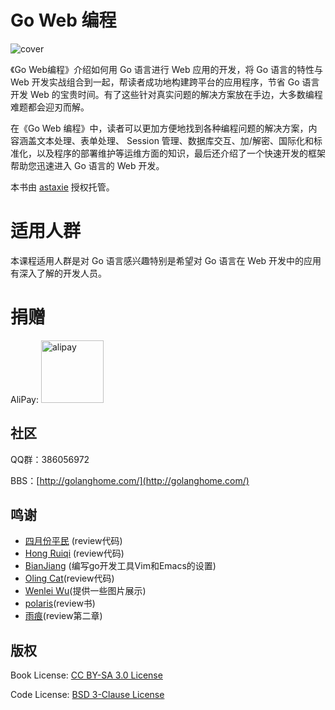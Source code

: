 # Go Web 编程

![cover](../cover.jpg)

《Go Web编程》介绍如何用 Go 语言进行 Web 应用的开发，将 Go 语言的特性与 Web 开发实战组合到一起，帮读者成功地构建跨平台的应用程序，节省 Go 语言开发 Web 的宝贵时间。有了这些针对真实问题的解决方案放在手边，大多数编程难题都会迎刃而解。
 
在《Go Web 编程》中，读者可以更加方便地找到各种编程问题的解决方案，内容涵盖文本处理、表单处理、 Session 管理、数据库交互、加/解密、国际化和标准化，以及程序的部署维护等运维方面的知识，最后还介绍了一个快速开发的框架帮助您迅速进入 Go 语言的 Web 开发。

本书由 [astaxie](https://github.com/astaxie) 授权托管。

# 适用人群

本课程适用人群是对 Go 语言感兴趣特别是希望对 Go 语言在 Web 开发中的应用有深入了解的开发人员。

# 捐赠

AliPay: <img src="images/alipay.png" alt="alipay" width="100" height="100">

## 社区

QQ群：386056972

BBS：[http://golanghome.com/](http://golanghome.com/)

## 鸣谢

 - [四月份平民](https://plus.google.com/110445767383269817959) (review代码)
 - [Hong Ruiqi](https://github.com/hongruiqi) (review代码)
 - [BianJiang](https://github.com/border) (编写go开发工具Vim和Emacs的设置)
 - [Oling Cat](https://github.com/OlingCat)(review代码)
 - [Wenlei Wu](mailto:spadesacn@gmail.com)(提供一些图片展示)
 - [polaris](https://github.com/polaris1119)(review书)
 - [雨痕](https://github.com/qyuhen)(review第二章)

## 版权

Book License: [CC BY-SA 3.0 License](http://creativecommons.org/licenses/by-sa/3.0/)

Code License: [BSD 3-Clause License](<https://github.com/astaxie/build-web-application-with-golang/blob/master/LICENSE.md>)